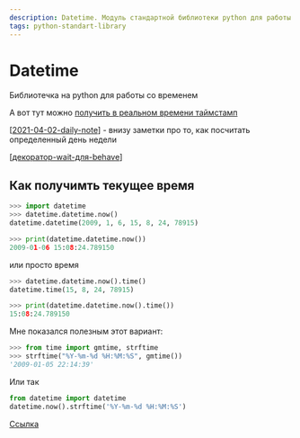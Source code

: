 ```yaml
---
description: Datetime. Модуль стандартной библиотеки python для работы со временем
tags: python-standart-library
---
```

# Datetime

Библиотечка на python для работы со временем

А вот тут можно [получить в реальном времени таймстамп](https://www.unixtimestamp.com/)

[[2021-04-02-daily-note]] - внизу заметки про то, как посчитать определенный день недели

[[декоратор-wait-для-behave]]

## Как получимть текущее время

```python
>>> import datetime
>>> datetime.datetime.now()
datetime.datetime(2009, 1, 6, 15, 8, 24, 78915)

>>> print(datetime.datetime.now())
2009-01-06 15:08:24.789150
```

или просто время

```python
>>> datetime.datetime.now().time()
datetime.time(15, 8, 24, 78915)

>>> print(datetime.datetime.now().time())
15:08:24.789150
```

Мне показался полезным этот вариант:

```python
>>> from time import gmtime, strftime
>>> strftime("%Y-%m-%d %H:%M:%S", gmtime())
'2009-01-05 22:14:39'
```

Или так

```python
from datetime import datetime
datetime.now().strftime('%Y-%m-%d %H:%M:%S')
```

[Ссылка](https://stackoverflow.com/a/415525/15966204)

[//begin]: # "Autogenerated link references for markdown compatibility"
[2021-04-02-daily-note]: ../posts/2021-04-02-daily-note "Про работу behave и unittest и немного про datetime"
[декоратор-wait-для-behave]: декоратор-wait-для-behave "Декоратор wait для "
[//end]: # "Autogenerated link references"